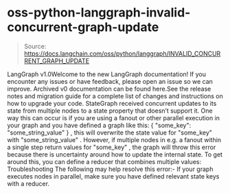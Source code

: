 # oss-python-langgraph-invalid-concurrent-graph-update

> Source: https://docs.langchain.com/oss/python/langgraph/INVALID_CONCURRENT_GRAPH_UPDATE

LangGraph v1.0Welcome to the new LangGraph documentation! If you encounter any issues or have feedback, please open an issue so we can improve. Archived v0 documentation can be found here.See the release notes and migration guide for a complete list of changes and instructions on how to upgrade your code.
StateGraph
received concurrent updates to its state from multiple nodes to a state property that doesn’t
support it.
One way this can occur is if you are using a fanout
or other parallel execution in your graph and you have defined a graph like this:
{ "some_key": "some_string_value" }
, this will overwrite the state value for "some_key"
with "some_string_value"
.
However, if multiple nodes in e.g. a fanout within a single step return values for "some_key"
, the graph will throw this error because
there is uncertainty around how to update the internal state.
To get around this, you can define a reducer that combines multiple values:
Troubleshooting
The following may help resolve this error:- If your graph executes nodes in parallel, make sure you have defined relevant state keys with a reducer.